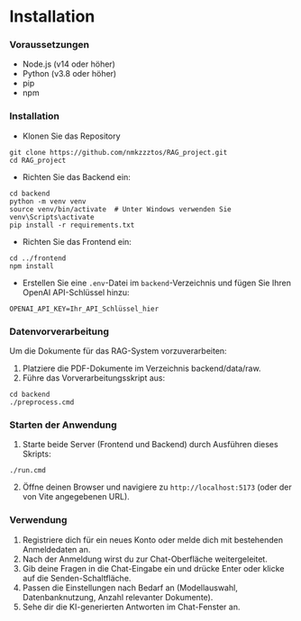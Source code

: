 # Installation

### Voraussetzungen
- Node.js (v14 oder höher)
- Python (v3.8 oder höher)
- pip
- npm

### Installation
- Klonen Sie das Repository
```
git clone https://github.com/nmkzzztos/RAG_project.git
cd RAG_project
```
- Richten Sie das Backend ein:
```
cd backend
python -m venv venv
source venv/bin/activate  # Unter Windows verwenden Sie venv\Scripts\activate
pip install -r requirements.txt
```
- Richten Sie das Frontend ein:
```
cd ../frontend
npm install
```
- Erstellen Sie eine `.env`-Datei im `backend`-Verzeichnis und fügen Sie Ihren OpenAI API-Schlüssel hinzu:
```
OPENAI_API_KEY=Ihr_API_Schlüssel_hier
```

### Datenvorverarbeitung
Um die Dokumente für das RAG-System vorzuverarbeiten:
1. Platziere die PDF-Dokumente im Verzeichnis backend/data/raw.
2. Führe das Vorverarbeitungsskript aus:
```
cd backend
./preprocess.cmd
```

### Starten der Anwendung
1. Starte beide Server (Frontend und Backend) durch Ausführen dieses Skripts:
```
./run.cmd
```
2. Öffne deinen Browser und navigiere zu `http://localhost:5173` (oder der von Vite angegebenen URL).

### Verwendung
1. Registriere dich für ein neues Konto oder melde dich mit bestehenden Anmeldedaten an.
2. Nach der Anmeldung wirst du zur Chat-Oberfläche weitergeleitet.
3. Gib deine Fragen in die Chat-Eingabe ein und drücke Enter oder klicke auf die Senden-Schaltfläche.
4. Passen die Einstellungen nach Bedarf an (Modellauswahl, Datenbanknutzung, Anzahl relevanter Dokumente).
5. Sehe dir die KI-generierten Antworten im Chat-Fenster an.